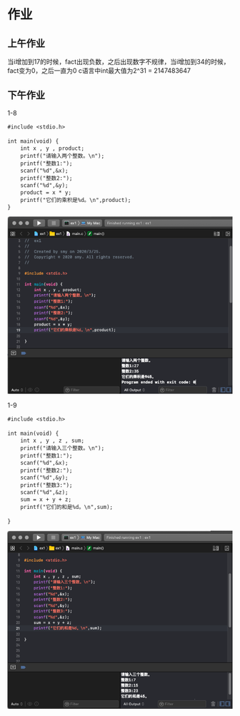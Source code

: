# 作业

## 上午作业
当i增加到17的时候，fact出现负数，之后出现数字不规律，当i增加到34的时候，fact变为0，之后一直为0
c语言中int最大值为2^31 = 2147483647


## 下午作业

1-8
```
#include <stdio.h>

int main(void) {
    int x , y , product;
    printf("请输入两个整数。\n");
    printf("整数1:");
    scanf("%d",&x);
    printf("整数2:");
    scanf("%d",&y);
    product = x * y;
    printf("它们的乘积是%d。\n",product);
}
```

![](./picture/1-8.png)


1-9

```
#include <stdio.h>

int main(void) {
    int x , y , z , sum;
    printf("请输入三个整数。\n");
    printf("整数1:");
    scanf("%d",&x);
    printf("整数2:");
    scanf("%d",&y);
    printf("整数3:");
    scanf("%d",&z);
    sum = x + y + z;
    printf("它们的和是%d。\n",sum);
 
}
```
![](./picture/1-9.png)




